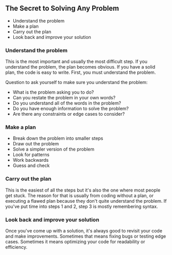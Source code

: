 ## The Secret to Solving Any Problem

- Understand the problem
- Make a plan
- Carry out the plan
- Look back and improve your solution

### Understand the problem

This is the most important and usually the most difficult step. If you understand the problem, the plan becomes obvious. If you have a solid plan, the code is easy to write. First, you must understand the problem.

Question to ask yourself to make sure you understand the problem:

- What is the problem asking you to do?
- Can you restate the problem in your own words?
- Do you understand all of the words in the problem?
- Do you have enough information to solve the problem?
- Are there any constraints or edge cases to consider?

### Make a plan

- Break down the problem into smaller steps
- Draw out the problem
- Solve a simpler version of the problem
- Look for patterns
- Work backwards
- Guess and check

### Carry out the plan

This is the easiest of all the steps but it's also the one where most people get stuck. The reason for that is usually from coding without a plan, or executing a flawed plan because they don't quite understand the problem. If you've put time into steps 1 and 2, step 3 is mostly remembering syntax.

### Look back and improve your solution

Once you've come up with a solution, it's always good to revisit your code and make improvements. Sometimes that means fixing bugs or testing edge cases. Sometimes it means optimizing your code for readability or efficiency.
